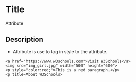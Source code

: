 # Title

Attribute

## Description

* Attribute is use to tag in style to the attribute.

```md040
<a href="https://www.w3schools.com">Visit W3Schools</a>
<img src="img_girl.jpg" width="500" height="600">
<p style="color:red;">This is a red paragraph.</p>
<p title=About W3Schools>
```

